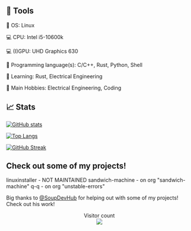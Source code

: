 ## 🔧 Tools

🐧 OS: Linux

💻 CPU: Intel i5-10600k

💻 (I)GPU: UHD Graphics 630

💾 Programming language(s): C/C++, Rust, Python, Shell

📖 Learning: Rust, Electrical Engineering

🔧 Main Hobbies: Electrical Engineering, Coding

## 📈 Stats

[![GitHub stats](https://github-readme-stats.vercel.app/api?username=electron271&show_icons=true&theme=synthwave&include_all_commits=true)](https://github.com/electron271/electron271)

[![Top Langs](https://github-readme-stats.vercel.app/api/top-langs/?username=electron271&langs_count=10&exclude_repo=TerminalInATerminal&layout=compact)](https://github.com/electron271/electron271)

[![GitHub Streak](http://github-readme-streak-stats.herokuapp.com?user=electron271&theme=synthwave)](https://git.io/streak-stats)

## Check out some of my projects!

linuxinstaller - NOT MAINTAINED
sandwich-machine -  on org "sandwich-machine"
q-q - on org "unstable-errors"

Big thanks to [@SoupDevHub](https://github.com/SoupDevHub) for helping out with some of my projects! Check out his work!

<p align="center"> 
  Visitor count<br>
  <img src="https://profile-counter.glitch.me/electron271/count.svg" />
</p>


